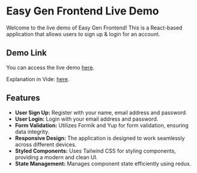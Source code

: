 # Easy Gen Frontend Live Demo

Welcome to the live demo of Easy Gen Frontend! This is a React-based application that allows users to sign up & login for an account.

## Demo Link

You can access the live demo [here](https://easy-gen-frontend-razaalys-projects.vercel.app).

Explanation in Vide:  [here](https://www.awesomescreenshot.com/video/27484603?key=5828a7fd2c55b716af5391d2c5aae2ab).

## Features

- **User Sign Up:** Register with your name, email address and password.
- **User Login:** Login with your email address and password.
- **Form Validation:** Utilizes Formik and Yup for form validation, ensuring data integrity.
- **Responsive Design:** The application is designed to work seamlessly across different devices.
- **Styled Components:** Uses Tailwind CSS for styling components, providing a modern and clean UI.
- **State Management:** Manages component state efficiently using redux.


